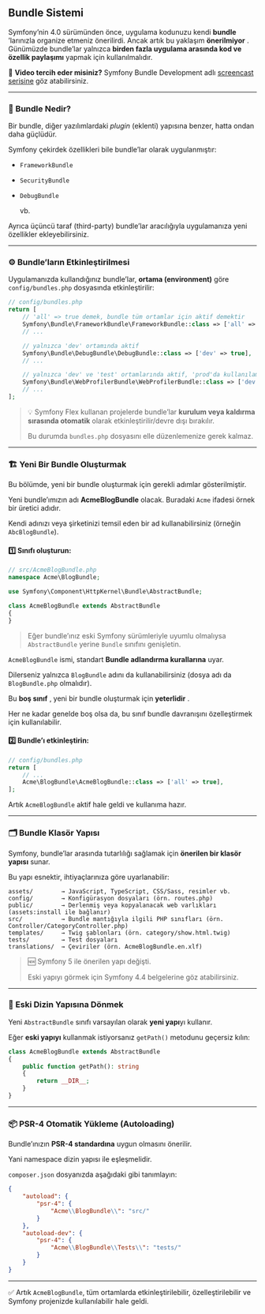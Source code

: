 ## Bundle Sistemi

Symfony’nin 4.0 sürümünden önce, uygulama kodunuzu kendi  **bundle** ’larınızla organize etmeniz önerilirdi. Ancak artık bu yaklaşım  **önerilmiyor** . Günümüzde bundle’lar yalnızca **birden fazla uygulama arasında kod ve özellik paylaşımı** yapmak için kullanılmalıdır.

🎥 **Video tercih eder misiniz?** Symfony Bundle Development adlı [screencast serisine](https://symfonycasts.com/) göz atabilirsiniz.

---

### 🧩 Bundle Nedir?

Bir bundle, diğer yazılımlardaki *plugin* (eklenti) yapısına benzer, hatta ondan daha güçlüdür.

Symfony çekirdek özellikleri bile bundle’lar olarak uygulanmıştır:

* `FrameworkBundle`
* `SecurityBundle`
* `DebugBundle`

  vb.

Ayrıca üçüncü taraf (third-party) bundle’lar aracılığıyla uygulamanıza yeni özellikler ekleyebilirsiniz.

---

### ⚙️ Bundle’ların Etkinleştirilmesi

Uygulamanızda kullandığınız bundle’lar, **ortama (environment)** göre `config/bundles.php` dosyasında etkinleştirilir:

```php
// config/bundles.php
return [
    // 'all' => true demek, bundle tüm ortamlar için aktif demektir
    Symfony\Bundle\FrameworkBundle\FrameworkBundle::class => ['all' => true],
    // ...

    // yalnızca 'dev' ortamında aktif
    Symfony\Bundle\DebugBundle\DebugBundle::class => ['dev' => true],
    // ...

    // yalnızca 'dev' ve 'test' ortamlarında aktif, 'prod'da kullanılamaz
    Symfony\Bundle\WebProfilerBundle\WebProfilerBundle::class => ['dev' => true, 'test' => true],
    // ...
];
```

> 💡 Symfony Flex kullanan projelerde bundle’lar **kurulum veya kaldırma sırasında otomatik** olarak etkinleştirilir/devre dışı bırakılır.
>
> Bu durumda `bundles.php` dosyasını elle düzenlemenize gerek kalmaz.

---

### 🏗️ Yeni Bir Bundle Oluşturmak

Bu bölümde, yeni bir bundle oluşturmak için gerekli adımlar gösterilmiştir.

Yeni bundle’ımızın adı **AcmeBlogBundle** olacak. Buradaki `Acme` ifadesi örnek bir üretici adıdır.

Kendi adınızı veya şirketinizi temsil eden bir ad kullanabilirsiniz (örneğin `AbcBlogBundle`).

#### 1️⃣ Sınıfı oluşturun:

```php
// src/AcmeBlogBundle.php
namespace Acme\BlogBundle;

use Symfony\Component\HttpKernel\Bundle\AbstractBundle;

class AcmeBlogBundle extends AbstractBundle
{
}
```

> Eğer bundle’ınız eski Symfony sürümleriyle uyumlu olmalıysa `AbstractBundle` yerine `Bundle` sınıfını genişletin.

`AcmeBlogBundle` ismi, standart **Bundle adlandırma kurallarına** uyar.

Dilerseniz yalnızca `BlogBundle` adını da kullanabilirsiniz (dosya adı da `BlogBundle.php` olmalıdır).

Bu  **boş sınıf** , yeni bir bundle oluşturmak için  **yeterlidir** .

Her ne kadar genelde boş olsa da, bu sınıf bundle davranışını özelleştirmek için kullanılabilir.

#### 2️⃣ Bundle’ı etkinleştirin:

```php
// config/bundles.php
return [
    // ...
    Acme\BlogBundle\AcmeBlogBundle::class => ['all' => true],
];
```

Artık `AcmeBlogBundle` aktif hale geldi ve kullanıma hazır.

---

### 🗂️ Bundle Klasör Yapısı

Symfony, bundle’lar arasında tutarlılığı sağlamak için **önerilen bir klasör yapısı** sunar.

Bu yapı esnektir, ihtiyaçlarınıza göre uyarlanabilir:

```
assets/        → JavaScript, TypeScript, CSS/Sass, resimler vb.
config/        → Konfigürasyon dosyaları (örn. routes.php)
public/        → Derlenmiş veya kopyalanacak web varlıkları (assets:install ile bağlanır)
src/           → Bundle mantığıyla ilgili PHP sınıfları (örn. Controller/CategoryController.php)
templates/     → Twig şablonları (örn. category/show.html.twig)
tests/         → Test dosyaları
translations/  → Çeviriler (örn. AcmeBlogBundle.en.xlf)
```

> 🆕 Symfony 5 ile önerilen yapı değişti.
>
> Eski yapıyı görmek için Symfony 4.4 belgelerine göz atabilirsiniz.

---

### 🔁 Eski Dizin Yapısına Dönmek

Yeni `AbstractBundle` sınıfı varsayılan olarak **yeni yapı**yı kullanır.

Eğer **eski yapıyı** kullanmak istiyorsanız `getPath()` metodunu geçersiz kılın:

```php
class AcmeBlogBundle extends AbstractBundle
{
    public function getPath(): string
    {
        return __DIR__;
    }
}
```

---

### 📦 PSR-4 Otomatik Yükleme (Autoloading)

Bundle’ınızın **PSR-4 standardına** uygun olmasını önerilir.

Yani namespace dizin yapısı ile eşleşmelidir.

`composer.json` dosyanızda aşağıdaki gibi tanımlayın:

```json
{
    "autoload": {
        "psr-4": {
            "Acme\\BlogBundle\\": "src/"
        }
    },
    "autoload-dev": {
        "psr-4": {
            "Acme\\BlogBundle\\Tests\\": "tests/"
        }
    }
}
```

---

✅ Artık `AcmeBlogBundle`, tüm ortamlarda etkinleştirilebilir, özelleştirilebilir ve Symfony projenizde kullanılabilir hale geldi.
